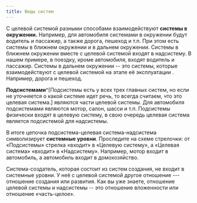 ```yaml
---
title: Виды систем
---
```


С целевой системой разными способами взаимодействуют **системы в
окружении.** Например, для автомобиля системами в окружении будут
водитель и пассажир, а также дорога, пешеход и т.п. При этом есть
системы в ближнем окружении и в дальнем окружении. Системы в ближнем
окружении вместе с целевой системой входят в надсистему. В нашем
примере, в поездку, кроме автомобиля, входят водитель и пассажир.
Системы в дальнем окружении -- это системы, которые взаимодействуют с
целевой системой на этапе её эксплуатации . Например, дорога и пешеход.

**Подсистемами**^[Подсистемы есть у всех трех главных
систем, но если не уточняется о какой системе идет речь, то всегда
считаем, что это целевая система.] являются части целевой
системы. Для автомобиля подсистемами являются мотор, салон, шасси и т.п.
Подсистемы физически входят в целевую систему, в свою очередь целевая
система является подсистемой для надсистемы.

В итоге цепочка подсистема-целевая система-надсистема символизирует
**системные уровни**. Проследите на схеме стрелочки: от «Подсистемы»
стрелка «входит» в «Целевую систему», а «Целевая система» «входит» в
«Надсистему». Например, мотор входит в автомобиль, а автомобиль входит в
домохозяйство.

Система-создатель, которая состоит из систем создания, не входит в
системные уровни. У неё с целевой системой другое отношение ---
отношение создания или развития. Как вы уже знаете, отношение целевой
системы и надсистемы -- это отношение вложенности или отношение
«часть-целое».
